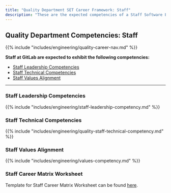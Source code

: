 ```yaml
---
title: "Quality Department SET Career Framework: Staff"
description: "These are the expected competencies of a Staff Software Engineer in Test (SET) at GitLab."
---
```


## Quality Department Competencies: Staff

{{% include "includes/engineering/quality-career-nav.md" %}}

**Staff at GitLab are expected to exhibit the following competencies:**

- [Staff Leadership Competencies](#staff-leadership-competencies)
- [Staff Technical Competencies](#staff-technical-competencies)
- [Staff Values Alignment](#staff-values-alignment)

---

### Staff Leadership Competencies

{{% include "includes/engineering/staff-leadership-competency.md" %}}
  
### Staff Technical Competencies

{{% include "includes/engineering/quality-staff-technical-competency.md" %}}

### Staff Values Alignment

{{% include "includes/engineering/values-competency.md" %}}

### Staff Career Matrix Worksheet

Template for Staff Career Matrix Worksheet can be found [here](https://docs.google.com/spreadsheets/d/1v3CL8m5V7le9ijeK8ZmlzI95T_X4ncz_qPSNUwL6VkQ/edit#gid=940537479).
